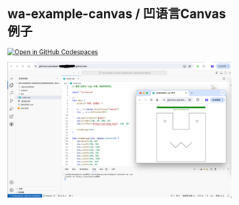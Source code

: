 # wa-example-canvas / 凹语言Canvas例子

[![Open in GitHub Codespaces](https://github.com/codespaces/badge.svg)](https://codespaces.new/chai2010/wa-example-canvas)

![](wa-example-canvas-01.png)
